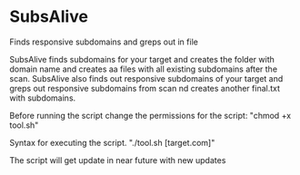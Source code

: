 # SubsAlive
Finds responsive subdomains and greps out in file

SubsAlive finds subdomains for your target and creates the folder with domain name and creates aa files with all existing subdomains after the scan.
SubsAlive also finds out responsive subdomains of your target and greps out responsive subdomains from scan nd creates another final.txt with subdomains.

Before running the script change the permissions for the script:
"chmod +x tool.sh"

Syntax for executing the script.
"./tool.sh [target.com]"

The script will get update in near future with new updates
